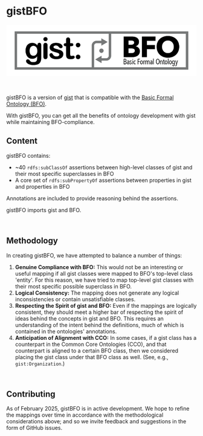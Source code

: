 gistBFO
===

![gistBFO log](./gistBFO.png)

<br>

gistBFO is a version of [gist](https://github.com/semanticarts/gist) that is compatible with the [Basic Formal Ontology (BFO)](https://github.com/BFO-ontology/BFO-2020).

With gistBFO, you can get all the benefits of ontology development with gist while maintaining BFO-compliance.



Content
---

gistBFO contains:

- ~40 `rdfs:subClassOf` assertions between high-level classes of gist and their most specific superclasses in BFO
- A core set of `rdfs:subPropertyOf` assertions between properties in gist and properties in BFO

Annotations are included to provide reasoning behind the assertions.

gistBFO imports gist and BFO.

<br>

Methodology
---

In creating gistBFO, we have attempted to balance a number of things:

1. **Genuine Compliance with BFO:** This would not be an interesting or useful mapping if all gist classes were mapped to BFO's top-level class 'entity'. For this reason, we have tried to map top-level gist classes with their most specific possible superclass in BFO.
2. **Logical Consistency:** The mapping does not generate any logical inconsistencies or contain unsatisfiable classes.
3. **Respecting the Spirit of gist and BFO:** Even if the mappings are logically consistent, they should meet a higher bar of respecting the spirit of ideas behind the concepts in gist and BFO. This requires an understanding of the intent behind the definitions, much of which is contained in the ontologies' annotations.
4. **Anticipation of Alignment with CCO:** In some cases, if a gist class has a counterpart in the Common Core Ontologies (CCO), and that counterpart is aligned to a certain BFO class, then we considered placing the gist class under that BFO class as well. (See, e.g., `gist:Organization`.)

<br>

Contributing
---

As of February 2025, gistBFO is in active development. We hope to refine the mappings over time in accordance with the methodological considerations above; and so we invite feedback and suggestions in the form of GitHub issues.


